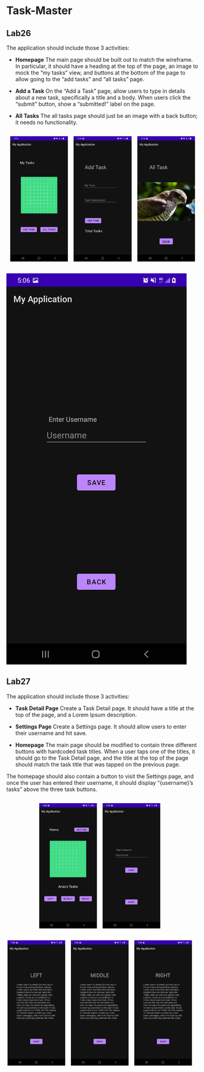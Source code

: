 # Task-Master

## Lab26
The application should include those 3 activities:
+ **Homepage**
The main page should be built out to match the wireframe. In particular, it should have a heading at the top of the page, an image to mock the “my tasks” view, and buttons at the bottom of the page to allow going to the “add tasks” and “all tasks” page.

+ **Add a Task**
On the “Add a Task” page, allow users to type in details about a new task, specifically a title and a body. When users click the “submit” button, show a “submitted!” label on the page.

+ **All Tasks**
The all tasks page should just be an image with a back button; it needs no functionality.

<div style="width;100%; display: flex; justify-content: center;">
<div style="width: 30%; margin-right: 3%;">

![Main Tasks](/screenshots/Lab26/mainTask.jpg)

</div>
<div style="width: 30%; margin-right: 3%;">

![Add Tasks](/screenshots/Lab26/addTask.jpg)

</div>
<div style="width: 30%;">

![All Tasks](/screenshots/Lab26/allTAsk.jpg)

</div>
</div>

![Username](/screenshots/Lab27/Username.jpg)

## Lab27
The application should include those 3 activities:

+ **Task Detail Page**
Create a Task Detail page. It should have a title at the top of the page, and a Lorem Ipsum description.

+ **Settings Page**
Create a Settings page. It should allow users to enter their username and hit save.

+ **Homepage**
The main page should be modified to contain three different buttons with hardcoded task titles. When a user taps one of the titles, it should go to the Task Detail page, and the title at the top of the page should match the task title that was tapped on the previous page.

The homepage should also contain a button to visit the Settings page, and once the user has entered their username, it should display “{username}’s tasks” above the three task buttons.

<div style="width;100%; display: flex; justify-content: center;">
<div style="width: 30%; margin-right: 3%;">

![Main Page](/screenshots/Lab27/HomePage.jpg)

</div>
<div style="width: 30%; margin-right: 3%;">

![Username](/screenshots/Lab27/Username.jpg)

</div>
</div>

<div style="width;100%; display: flex; justify-content: center;">

<div style="width: 30%; margin-right: 3%;">

![Left Task](/screenshots/Lab27/LeftTask.jpg)

</div>
<br />
<div style="width: 30%; margin-right: 3%;">

![Middle Task](/screenshots/Lab27/MiddleTask.jpg)

</div>
<div style="width: 30%; margin-right: 3%;">

![Right Task](/screenshots/Lab27/RightTask.jpg)

</div>
</div>

